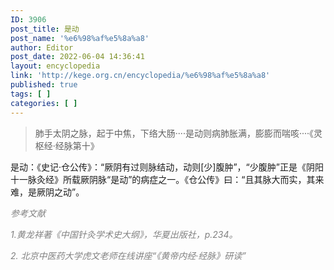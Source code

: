 ```yaml
---
ID: 3906
post_title: 是动
post_name: '%e6%98%af%e5%8a%a8'
author: Editor
post_date: 2022-06-04 14:36:41
layout: encyclopedia
link: 'http://kege.org.cn/encyclopedia/%e6%98%af%e5%8a%a8'
published: true
tags: [ ]
categories: [ ]
---
```

<blockquote>肺手太阴之脉，起于中焦，下络大肠····是动则病肺胀满，膨膨而喘咳····《灵枢经·经脉第十》</blockquote>
是动：《史记·仓公传》：“厥阴有过则脉结动，动则[少]腹肿”，“少腹肿”正是《阴阳十一脉灸经》所载厥阴脉“是动”的病症之一。《仓公传》曰：“且其脉大而实，其来难，是厥阴之动”。

<span style="color: #808080;"><em>参考文献</em></span>

<span style="color: #808080;"><em>1.黄龙祥著《中国针灸学术史大纲》，华夏出版社，p.234。</em></span>

<span style="color: #808080;"><em>2. 北京中医药大学虎文老师在线讲座“《黄帝内经·经脉》研读”</em></span>